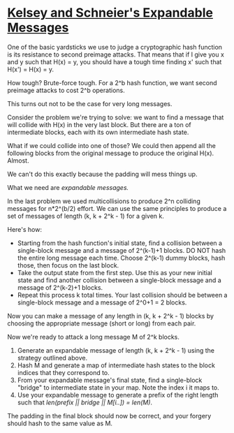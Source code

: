 # [Kelsey and Schneier's Expandable Messages](http://cryptopals.com/sets/7/challenges/53/)
One of the basic yardsticks we use to judge a cryptographic hash function is its resistance to second preimage attacks. That means that if I give you x and y such that H(x) = y, you should have a tough time finding x' such that H(x') = H(x) = y.

How tough? Brute-force tough. For a 2^b hash function, we want second preimage attacks to cost 2^b operations.

This turns out not to be the case for very long messages.

Consider the problem we're trying to solve: we want to find a message that will collide with H(x) in the very last block. But there are a ton of intermediate blocks, each with its own intermediate hash state.

What if we could collide into one of those? We could then append all the following blocks from the original message to produce the original H(x). Almost.

We can't do this exactly because the padding will mess things up.

What we need are *expandable messages.*

In the last problem we used multicollisions to produce 2^n colliding messages for n\*2^(b/2) effort. We can use the same principles to produce a set of messages of length (k, k + 2^k - 1) for a given k.

Here's how:

* Starting from the hash function's initial state, find a collision between a single-block message and a message of 2^(k-1)+1 blocks. DO NOT hash the entire long message each time. Choose 2^(k-1) dummy blocks, hash those, then focus on the last block.
* Take the output state from the first step. Use this as your new initial state and find another collision between a single-block message and a message of 2^(k-2)+1 blocks.
* Repeat this process k total times. Your last collision should be between a single-block message and a message of 2^0+1 = 2 blocks.

Now you can make a message of any length in (k, k + 2^k - 1) blocks by choosing the appropriate message (short or long) from each pair.

Now we're ready to attack a long message M of 2^k blocks.

1. Generate an expandable message of length (k, k + 2^k - 1) using the strategy outlined above.
2. Hash M and generate a map of intermediate hash states to the block indices that they correspond to.
3. From your expandable message's final state, find a single-block "bridge" to intermediate state in your map. Note the index i it maps to.
4. Use your expandable message to generate a prefix of the right length such that *len(prefix || bridge || M[i..]) = len(M)*.

The padding in the final block should now be correct, and your forgery should hash to the same value as M.